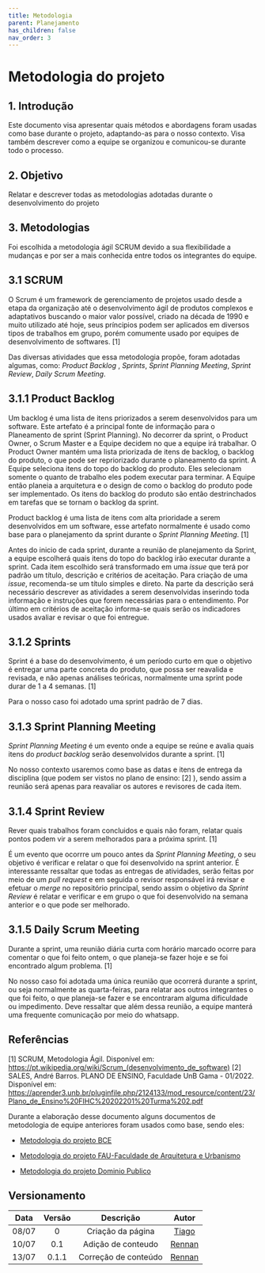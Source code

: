 ```yaml
---
title: Metodologia
parent: Planejamento
has_children: false
nav_order: 3
---
```


# Metodologia do projeto

## 1. Introdução

Este documento visa apresentar quais métodos e abordagens foram usadas como base durante o projeto, adaptando-as para o nosso contexto. Visa também descrever como a equipe se organizou e comunicou-se durante todo o processo.

## 2. Objetivo 

Relatar e descrever todas as metodologias adotadas durante o desenvolvimento do projeto

## 3. Metodologias

Foi escolhida a metodologia ágil SCRUM devido a sua flexibilidade a mudanças e por ser a mais conhecida entre todos os integrantes do equipe.

## 3.1 SCRUM

O Scrum é um framework de gerenciamento de projetos usado desde a etapa da organização até o desenvolvimento ágil de produtos complexos e adaptativos buscando o maior valor possível, criado na década de 1990 e muito utilizado até hoje, seus príncipios podem ser aplicados em diversos tipos de trabalhos em grupo, porém comumente usado por equipes de desenvolvimento de softwares. [1]

Das diversas atividades que essa metodologia propõe, foram adotadas algumas, como: *Product Backlog* , *Sprints*, *Sprint Planning Meeting*, *Sprint Review*, *Daily Scrum Meeting*. 

## 3.1.1 Product Backlog 

Um backlog é uma lista de itens priorizados a serem desenvolvidos para um software. Este artefato é a principal fonte de informação para o Planeamento de sprint (Sprint Planning). No decorrer da sprint, o Product Owner, o Scrum Master e a Equipe decidem no que a equipe irá trabalhar. O Product Owner mantém uma lista priorizada de itens de backlog, o backlog do produto, o que pode ser repriorizado durante o planeamento da sprint. A Equipe seleciona itens do topo do backlog do produto. Eles selecionam somente o quanto de trabalho eles podem executar para terminar. A Equipe então planeia a arquitetura e o design de como o backlog do produto pode ser implementado. Os itens do backlog do produto são então destrinchados em tarefas que se tornam o backlog da sprint.

Product backlog é uma lista de itens com alta prioridade a serem desenvolvidos em um software, esse artefato normalmente é usado como base para o planejamento da sprint durante o *Sprint Planning Meeting*. [1]

Antes do inicio de cada sprint, durante a reunião de planejamento da Sprint, a equipe escolherá quais itens do topo do backlog irão executar durante a sprint. Cada item escolhido será transformado em uma *issue* que terá por padrão um título, descrição e critérios de aceitação. Para criação de uma *issue*, recomenda-se um título simples e direto. Na parte da descrição será necessário descrever as atividades a serem desenvolvidas inserindo toda informação e instruções que forem necessárias para o entendimento. Por último em critérios de aceitação informa-se quais serão os indicadores usados avaliar e revisar o que foi entregue.

## 3.1.2 Sprints

Sprint é a base do desenvolvimento, é um período curto em que o objetivo é entregar uma parte concreta do produto, que possa ser reavalida e revisada, e não apenas análises teóricas, normalmente uma sprint pode durar de 1 a 4 semanas. [1] 

Para o nosso caso foi adotado uma sprint padrão de 7 dias.

## 3.1.3 Sprint Planning Meeting

*Sprint Planning Meeting* é um evento onde a equipe se reúne e avalia quais itens do *product backlog* serão desenvolvidos durante a sprint. [1]

No nosso contexto usaremos como base as datas e itens de entrega da disciplina (que podem ser vistos no plano de ensino: [2] ), sendo assim a reunião será apenas para reavaliar os autores e revisores de cada item.

## 3.1.4 Sprint Review 

Rever quais trabalhos foram concluidos e quais não foram, relatar quais pontos podem vir a serem melhorados para a próxima sprint. [1]

É um evento que ocorrre um pouco antes da *Sprint Planning Meeting*, o seu objetivo é verificar e relatar o que foi desenvolvido na sprint anterior. É interessante ressaltar que todas as entregas de atividades, serão feitas por meio de um *pull request* e em seguida o revisor responsável irá revisar e efetuar o *merge* no repositório principal, sendo assim o objetivo da *Sprint Review* é relatar e verificar e em grupo o que foi desenvolvido na semana anterior e o que pode ser melhorado.

## 3.1.5 Daily Scrum Meeting

Durante a sprint, uma reunião diária curta com horário marcado ocorre para comentar o que foi feito ontem, o que planeja-se fazer hoje e se foi encontrado algum problema. [1]

No nosso caso foi adotada uma única reunião que ocorrerá durante a sprint, ou seja normalmente as quarta-feiras, para relatar aos outros integrantes o que foi feito, o que planeja-se fazer e se encontraram alguma dificuldade ou impedimento. Deve ressaltar que além dessa reunião, a equipe manterá uma frequente comunicação por meio do whatsapp.

## Referências

[1] SCRUM, Metodologia Ágil. Disponível em: https://pt.wikipedia.org/wiki/Scrum_(desenvolvimento_de_software)
[2] SALES, André Barros. PLANO DE ENSINO, Faculdade UnB Gama - 01/2022. Disponível em: https://aprender3.unb.br/pluginfile.php/2124133/mod_resource/content/23/Plano_de_Ensino%20FIHC%20202201%20Turma%202.pdf

Durante a elaboração desse documento alguns documentos de metodologia de equipe anteriores foram usados como base, sendo eles: 

- [Metodologia do projeto BCE](https://interacao-humano-computador.github.io/2020.1-BCE/#/pages/ponto_de_controle_1/metodologia_do_projeto)

- [Metodologia do projeto FAU-Faculdade de Arquitetura e Urbanismo](https://interacao-humano-computador.github.io/2022.1-Faculdade-de-Arquitetura-e-Urbanismo/)

- [Metodologia do projeto Dominio Publico](https://interacao-humano-computador.github.io/2022.1-Dominio-Publico/#/planejamentoDoProjeto/metodologias)

## Versionamento

| Data  | Versão |     Descrição      |    Autor    |
|:-----:|:------:|:------------------:|:-----------:|
| 08/07 |   0   | Criação da página  | [Tiago](https://github.com/TiagoBuson)|
| 10/07 |  0.1  | Adição de conteudo |   [Rennan](https://github.com/NyndoND)|
| 13/07 |  0.1.1  | Correção de conteúdo |   [Rennan](https://github.com/NyndoND)|

